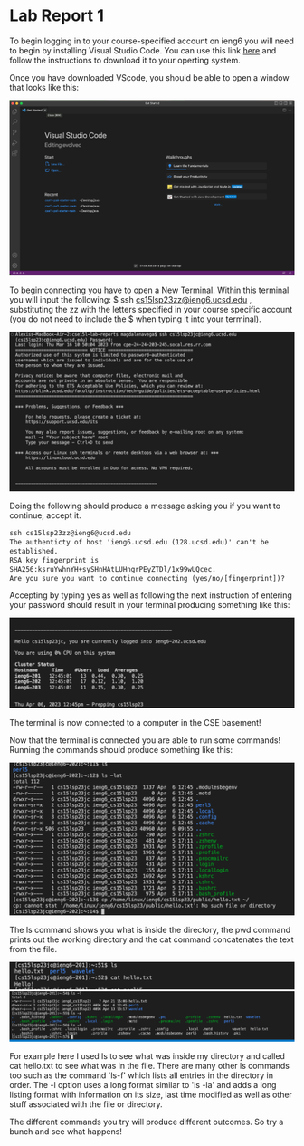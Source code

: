 # Lab Report 1

To begin logging in to your course-specified account on ieng6 you will need to begin by installing Visual Studio Code. 
You can use this link [here](https://code.visualstudio.com/) and follow the instructions to download it to your operting system.

Once you have downloaded VScode, you should be able to open a window that looks like this:

![Image](Installing.png)

To begin connecting you have to open a New Terminal. Within this terminal you will input the following: $ ssh cs15lsp23zz@ieng6.ucsd.edu , substituting the zz with the letters specified in your course specific account (you do not need to include the $ when typing it into your terminal).

![Image](LoggingIn.png)

Doing the following should produce a message asking you if you want to continue, accept it. 

~~~
ssh cs15lsp23zz@ieng6@ucsd.edu
The authenticty of host 'ieng6.ucsd.edu (128.ucsd.edu)' can't be established.
RSA key fingerprint is SHA256:ksruYwhnYH+sySHnHAtLUHngrPEyZTDl/1x99wUQcec.
Are you sure you want to continue connecting (yes/no/[fingerprint])? 
~~~


Accepting by typing yes as well as following the next instruction of entering your password should result in your terminal producing something like this: 

![Image](Connecting.png)

The terminal is now connected to a computer in the CSE basement!

Now that the terminal is connected you are able to run some commands! Running the commands should produce something like this:

![Image](Trying.png)

The ls command shows you what is inside the directory, the pwd command prints out the working directory and the cat command concatenates the text from the file. 

![Image](test2.png)
![Image](MoreTests.png)

For example here I used ls to see what was inside my directory and called cat hello.txt to see what was in the file. There are many other ls commands too such as the command 'ls-f' which lists all entries in the directory in order. The -l option uses a long format similar to 'ls -la' and adds a long listing format with information on its size, last time modified as well as other stuff associated with the file or directory.

The different commands you try will produce different outcomes. So try a bunch and see what happens!

